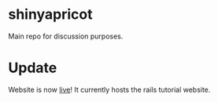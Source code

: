# shinyapricot

Main repo for discussion purposes.

# Update
Website is now [live](www.shinyapricot.com)! It currently hosts the rails tutorial website.
